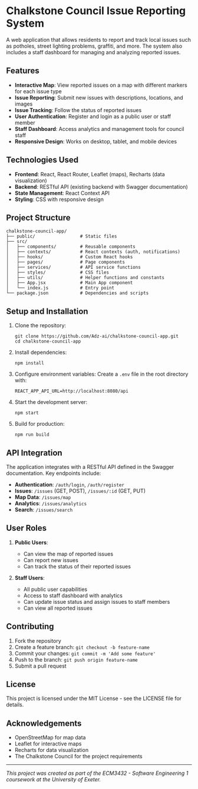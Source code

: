 # Chalkstone Council Issue Reporting System

A web application that allows residents to report and track local issues such as potholes, street lighting problems, graffiti, and more. The system also includes a staff dashboard for managing and analyzing reported issues.

## Features

- **Interactive Map**: View reported issues on a map with different markers for each issue type
- **Issue Reporting**: Submit new issues with descriptions, locations, and images
- **Issue Tracking**: Follow the status of reported issues
- **User Authentication**: Register and login as a public user or staff member
- **Staff Dashboard**: Access analytics and management tools for council staff
- **Responsive Design**: Works on desktop, tablet, and mobile devices

## Technologies Used

- **Frontend**: React, React Router, Leaflet (maps), Recharts (data visualization)
- **Backend**: RESTful API (existing backend with Swagger documentation)
- **State Management**: React Context API
- **Styling**: CSS with responsive design

## Project Structure

```
chalkstone-council-app/
├── public/                 # Static files
├── src/
│   ├── components/         # Reusable components
│   ├── contexts/           # React contexts (auth, notifications)
│   ├── hooks/              # Custom React hooks
│   ├── pages/              # Page components
│   ├── services/           # API service functions
│   ├── styles/             # CSS files
│   ├── utils/              # Helper functions and constants
│   ├── App.jsx             # Main App component
│   └── index.js            # Entry point
└── package.json            # Dependencies and scripts
```

## Setup and Installation

1. Clone the repository:
   ```
   git clone https://github.com/Adz-ai/chalkstone-council-app.git
   cd chalkstone-council-app
   ```

2. Install dependencies:
   ```
   npm install
   ```

3. Configure environment variables:
   Create a `.env` file in the root directory with:
   ```
   REACT_APP_API_URL=http://localhost:8080/api
   ```

4. Start the development server:
   ```
   npm start
   ```

5. Build for production:
   ```
   npm run build
   ```

## API Integration

The application integrates with a RESTful API defined in the Swagger documentation. Key endpoints include:

- **Authentication**: `/auth/login`, `/auth/register`
- **Issues**: `/issues` (GET, POST), `/issues/:id` (GET, PUT)
- **Map Data**: `/issues/map`
- **Analytics**: `/issues/analytics`
- **Search**: `/issues/search`

## User Roles

1. **Public Users**:
    - Can view the map of reported issues
    - Can report new issues
    - Can track the status of their reported issues

2. **Staff Users**:
    - All public user capabilities
    - Access to staff dashboard with analytics
    - Can update issue status and assign issues to staff members
    - Can view all reported issues

## Contributing

1. Fork the repository
2. Create a feature branch: `git checkout -b feature-name`
3. Commit your changes: `git commit -m 'Add some feature'`
4. Push to the branch: `git push origin feature-name`
5. Submit a pull request

## License

This project is licensed under the MIT License - see the LICENSE file for details.

## Acknowledgements

- OpenStreetMap for map data
- Leaflet for interactive maps
- Recharts for data visualization
- The Chalkstone Council for the project requirements

---

*This project was created as part of the ECM3432 - Software Engineering 1 coursework at the University of Exeter.*
